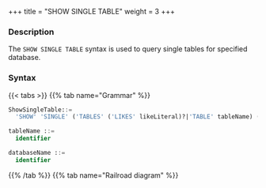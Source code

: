 +++
title = "SHOW SINGLE TABLE"
weight = 3
+++

### Description

The `SHOW SINGLE TABLE` syntax is used to query single tables for specified database.

### Syntax

{{< tabs >}}
{{% tab name="Grammar" %}}
```sql
ShowSingleTable::=
  'SHOW' 'SINGLE' ('TABLES' ('LIKES' likeLiteral)?|'TABLE' tableName) ('FROM' databaseName)?

tableName ::=
  identifier

databaseName ::=
  identifier
```
{{% /tab %}}
{{% tab name="Railroad diagram" %}}
<iframe frameborder="0" name="diagram" id="diagram" width="100%" height="100%"></iframe>
{{% /tab %}}
{{< /tabs >}}

### Supplement

- When `databaseName` is not specified, the default is the currently used `DATABASE`. If `DATABASE` is not used, `No database selected` will be prompted.

### Return value description

| Column        | Description                                           |
| ------------- | ------------------------------------------------------|
| table_name    | Single table name                                     |
| resource_name | The resource name where the single table is located   |


### Example

- Query specified single table for specified database.

```sql
SHOW SINGLE TABLE t_user FROM sharding_db;
```

```sql
mysql> SHOW SINGLE TABLE t_user FROM sharding_db;
+------------+---------------+
| table_name | resource_name |
+------------+---------------+
| t_user     | ds_0          |
+------------+---------------+
1 row in set (0.00 sec)
```

- Query specified single table for current database.

```sql
SHOW SINGLE TABLE t_user;
```

```sql
mysql> SHOW SINGLE TABLE t_user;
+------------+---------------+
| table_name | resource_name |
+------------+---------------+
| t_user     | ds_0          |
+------------+---------------+
1 row in set (0.00 sec)
```

- Query single tables for specified database.

```sql
SHOW SINGLE TABLES FROM sharding_db;
```

```sql
mysql> SHOW SINGLE TABLES FROM sharding_db;
+------------+---------------+
| table_name | resource_name |
+------------+---------------+
| t_user     | ds_0          |
+------------+---------------+
1 row in set (0.00 sec)
```

- Query single tables for current database.

```sql
SHOW SINGLE TABLES;
```

```sql
mysql> SHOW SINGLE TABLES;
+------------+---------------+
| table_name | resource_name |
+------------+---------------+
| t_user     | ds_0          |
+------------+---------------+
1 row in set (0.00 sec)
```

- Query the single tables whose table name end with `order_5` for the specified logic database.

```sql
SHOW SINGLE TABLES LIKE '%order_5' FROM sharding_db;
```

```sql
mysql> SHOW SINGLE TABLES LIKE '%order_5' FROM sharding_db;
+------------+-------------------+
| table_name | storage_unit_name |
+------------+-------------------+
| t_order_5  | ds_1              |
+------------+-------------------+
1 row in set (0.11 sec)
```

- Query the single tables whose table name end with `order_5` for the current logic database

```sql
SHOW SINGLE TABLES LIKE '%order_5';
```

```sql
mysql> SHOW SINGLE TABLES LIKE '%order_5';
+------------+-------------------+
| table_name | storage_unit_name |
+------------+-------------------+
| t_order_5  | ds_1              |
+------------+-------------------+
1 row in set (0.11 sec)
```

### Reserved word

`SHOW`, `SINGLE`, `TABLE`, `TABLES`, `LIKE`, `FROM`

### Related links

- [Reserved word](/en/reference/distsql/syntax/reserved-word/)
